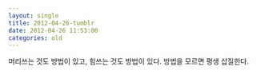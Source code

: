 ```yaml
---
layout: single
title: 2012-04-26-tumblr
date: 2012-04-26 11:53:00
categories: old
---
```

머리쓰는 것도 방법이 있고, 힘쓰는 것도 방법이 있다. 방법을 모르면 평생 삽질한다.

